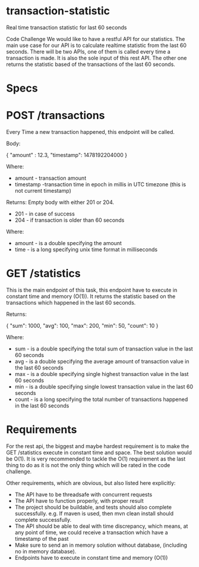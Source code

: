 # transaction-statistic
Real time transaction statistic for last 60 seconds

 Code Challenge
We would like to have a restful API for our statistics. The main use case for our API is to calculate realtime statistic from the last 60 seconds. There will be two APIs, one of them is called every time a transaction is made. It is also the sole input of this rest API. The other one returns the statistic based of the transactions of the last 60 seconds.

# Specs
# POST /transactions

Every Time a new transaction happened, this endpoint will be called. 

Body:

{ 
  "amount" : 12.3, 
  "timestamp": 1478192204000
}

Where:
  - amount - transaction amount
  - timestamp -transaction time in epoch in millis in UTC timezone (this is not current
timestamp)

Returns: Empty body with either 201 or 204.
  - 201 - in case of success
  - 204 - if transaction is older than 60 seconds

Where:
  - amount - is a double specifying the amount
  - time - is a long specifying unix time format in milliseconds 
  
# GET /statistics

This is the main endpoint of this task, this endpoint have to execute in constant time and memory (O(1)). It returns the statistic based on the transactions which happened in the last 60 seconds.

Returns:

{
  "sum": 1000, 
  "avg": 100, 
  "max": 200, 
  "min": 50, 
  "count": 10
}

Where:
  - sum - is a double specifying the total sum of transaction value in the last 60 seconds
  - avg - is a double specifying the average amount of transaction value in the last 60 seconds
  - max - is a double specifying single highest transaction value in the last 60 seconds
  - min - is a double specifying single lowest transaction value in the last 60 seconds
  - count - is a long specifying the total number of transactions happened in the last 60 seconds

# Requirements
For the rest api, the biggest and maybe hardest requirement is to make the GET /statistics execute in constant time and space. The best solution would be O(1). It is very recommended to tackle the O(1) requirement as the last thing to do as it is not the only thing which will be rated in the code challenge.

Other requirements, which are obvious, but also listed here explicitly:
  - The API have to be threadsafe with concurrent requests
  - The API have to function properly, with proper result
  - The project should be buildable, and tests should also complete successfully. e.g. If
maven is used, then mvn clean install should complete successfully.
  - The API should be able to deal with time discrepancy, which means, at any point of time,
we could receive a transaction which have a timestamp of the past
  - Make sure to send an in memory solution without database, (including no in memory
database).
  - Endpoints have to execute in constant time and memory (O(1))
